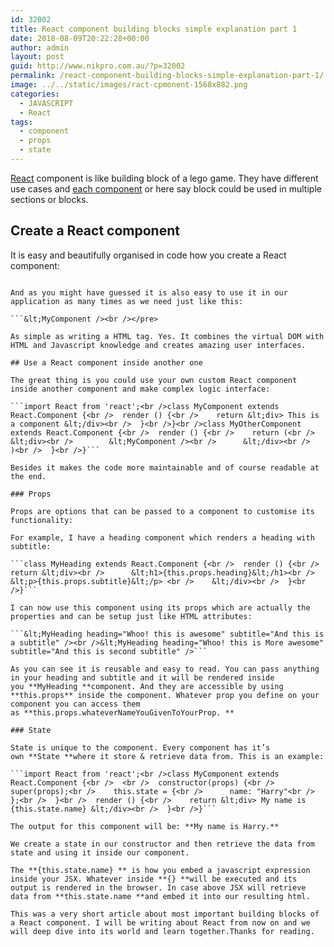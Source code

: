 ```yaml
---
id: 32002
title: React component building blocks simple explanation part 1
date: 2018-08-09T20:22:28+00:00
author: admin
layout: post
guid: http://www.nikpro.com.au/?p=32002
permalink: /react-component-building-blocks-simple-explanation-part-1/
image: ../../static/images/ract-cpmonent-1568x882.png
categories:
  - JAVASCRIPT
  - React
tags:
  - component
  - props
  - state
---
```

[React](http://www.nikpro.com.au/react-or-angular-how-much-it-matters/) component is like building block of a lego game. They have different use cases and <a href="https://reactjs.org/docs/components-and-props.html" target="_blank" rel="noopener noreferrer">each component</a> or here say block could be used in multiple sections or blocks.

## Create a React component

It is easy and beautifully organised in code how you create a React component:

```import React from 'react';<br />class MyComponent extends React.Component {<br />  render () {<br />    return &lt;div> This is a component &lt;/div><br />  }<br />}<br /></pre>

And as you might have guessed it is also easy to use it in our application as many times as we need just like this:

```&lt;MyComponent /><br /></pre>

As simple as writing a HTML tag. Yes. It combines the virtual DOM with HTML and Javascript knowledge and creates amazing user interfaces.

## Use a React component inside another one

The great thing is you could use your own custom React component inside another component and make complex logic interface:

```import React from 'react';<br />class MyComponent extends React.Component {<br />  render () {<br />    return &lt;div> This is a component &lt;/div><br />  }<br />}<br />class MyOtherComponent extends React.Component {<br />  render () {<br />    return (<br />      &lt;div><br />        &lt;MyComponent /><br />      &lt;/div><br />    )<br />  }<br />}```

Besides it makes the code more maintainable and of course readable at the end.

### Props

Props are options that can be passed to a component to customise its functionality:

For example, I have a heading component which renders a heading with subtitle:

```class MyHeading extends React.Component {<br />  render () {<br />    return &lt;div><br />      &lt;h1>{this.props.heading}&lt;/h1><br />      &lt;p>{this.props.subtitle}&lt;/p> <br />    &lt;/div><br />  }<br />}```

I can now use this component using its props which are actually the properties and can be setup just like HTML attributes:

```&lt;MyHeading heading="Whoo! this is awesome" subtitle="And this is a subtitle" /><br />&lt;MyHeading heading="Whoo! this is More awesome" subtitle="And this is second subtitle" />```

As you can see it is reusable and easy to read. You can pass anything in your heading and subtitle and it will be rendered inside you **MyHeading **component. And they are accessible by using **this.props** inside the component. Whatever prop you define on your component you can access them as **this.props.whateverNameYouGivenToYourProp. **

### State

State is unique to the component. Every component has it’s own **State **where it store & retrieve data from. This is an example:

```import React from 'react';<br />class MyComponent extends React.Component {<br />  <br />  constructor(props) {<br />    super(props);<br />    this.state = {<br />      name: "Harry"<br />    };<br />  }<br />  render () {<br />    return &lt;div> My name is {this.state.name} &lt;/div><br />  }<br />}```

The output for this component will be: **My name is Harry.**

We create a state in our constructor and then retrieve the data from state and using it inside our component.

The **{this.state.name} ** is how you embed a javascript expression inside your JSX. Whatever inside **{} **will be executed and its output is rendered in the browser. In case above JSX will retrieve data from **this.state.name **and embed it into our resulting html.

This was a very short article about most important building blocks of a React component. I will be writing about React from now on and we will deep dive into its world and learn together.Thanks for reading.